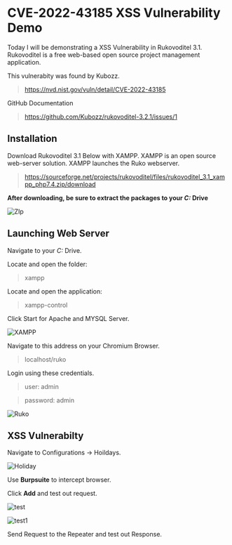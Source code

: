 # CVE-2022-43185 XSS Vulnerability Demo

Today I will be demonstrating a XSS Vulnerability in Rukovoditel 3.1.  Rukovoditel is a free web-based open source project management application.

This vulnerabity was found by Kubozz.

> https://nvd.nist.gov/vuln/detail/CVE-2022-43185

GitHub Documentation

> https://github.com/Kubozz/rukovoditel-3.2.1/issues/1

## Installation

Download Rukovoditel 3.1 Below with XAMPP. XAMPP is an open source web-server solution.  XAMPP launches the Ruko webserver.

> https://sourceforge.net/projects/rukovoditel/files/rukovoditel_3.1_xampp_php7.4.zip/download

**After downloading, be sure to extract the packages to your _C:_ Drive**

![ZIp](https://user-images.githubusercontent.com/69864260/198923901-a45d11af-2638-463c-9000-b98bdd681341.png)


## Launching Web Server

Navigate to your _C:_ Drive.

Locate and open the folder:
> xampp

Locate and open the application: 
> xampp-control

Click Start for Apache and MYSQL Server.

![XAMPP](https://user-images.githubusercontent.com/69864260/198924160-6e2506b7-34ea-42ae-9629-c3f9f18d1888.png)


Navigate to this address on your Chromium Browser.

>localhost/ruko

Login using these credentials.

>user: admin

>password: admin

![Ruko](https://user-images.githubusercontent.com/69864260/198924709-3192e859-8514-4b96-b00f-d5808b32a351.png)


## XSS Vulnerabilty

Navigate to Configurations -> Hoildays.

![Holiday](https://user-images.githubusercontent.com/69864260/198926342-71172b4f-650e-4e0f-9413-2970d0d69cb3.png)

Use **Burpsuite** to intercept browser.

Click **Add** and test out request.

![test](https://user-images.githubusercontent.com/69864260/198927382-b906e571-0db7-4108-9709-4bfdcc750c0c.png)

![test1](https://user-images.githubusercontent.com/69864260/198927393-c7a8bb51-a697-45e6-b4c5-9c6a49f6344b.png)

Send Request to the Repeater and test out Response.










